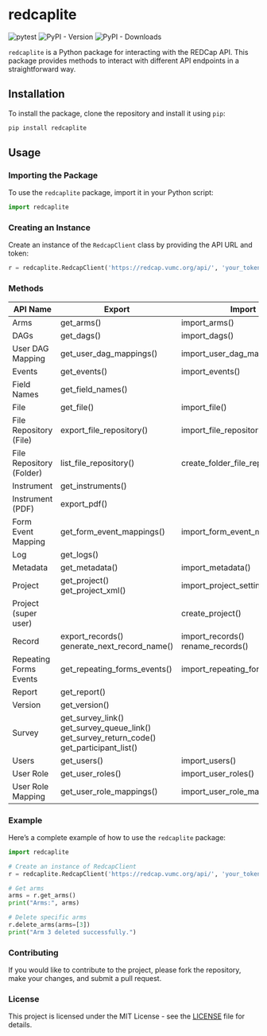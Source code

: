 # redcaplite

![pytest](https://github.com/jubilee2/RedcapLite/actions/workflows/python-app.yml/badge.svg?branch=main)
![PyPI - Version](https://img.shields.io/pypi/v/redcaplite)
![PyPI - Downloads](https://img.shields.io/pypi/dm/redcaplite)


`redcaplite` is a Python package for interacting with the REDCap API. This package provides methods to interact with different API endpoints in a straightforward way.

## Installation

To install the package, clone the repository and install it using `pip`:

```sh
pip install redcaplite
```

## Usage

### Importing the Package

To use the `redcaplite` package, import it in your Python script:

```python
import redcaplite
```

### Creating an Instance

Create an instance of the `RedcapClient` class by providing the API URL and token:

```python
r = redcaplite.RedcapClient('https://redcap.vumc.org/api/', 'your_token')
```

### Methods


| API Name | Export | Import | Delete |
|---|---|---|---|
| Arms | get_arms() | import_arms() | delete_arms() |
| DAGs | get_dags() | import_dags() | delete_dags() |
| User DAG Mapping | get_user_dag_mappings() | import_user_dag_mappings() |  |
| Events | get_events() | import_events() | delete_events() |
| Field Names | get_field_names() |  |  |
| File | get_file() | import_file() | delete_file() | 
| File Repository (File) | export_file_repository() | import_file_repository() | delete_file_repository() |
| File Repository (Folder)| list_file_repository() | create_folder_file_repository() |  | 
| Instrument | get_instruments() |  |  |
| Instrument (PDF)| export_pdf() |  |  |
| Form Event Mapping | get_form_event_mappings() | import_form_event_mappings() |  |
| Log | get_logs() |  |  |
| Metadata | get_metadata() | import_metadata() |  |
| Project | get_project()<br>get_project_xml() | import_project_settings() |  |
| Project (super user) |  | create_project() |  |
| Record | export_records()<br>generate_next_record_name() | import_records()<br>rename_records() | delete_records() |
| Repeating Forms Events | get_repeating_forms_events() | import_repeating_forms_events() |  |
| Report | get_report() |  |  |
| Version | get_version() |  |  |
| Survey | get_survey_link()<br>get_survey_queue_link()<br>get_survey_return_code()<br>get_participant_list() |  |  |
| Users | get_users() | import_users() | delete_users() |
| User Role | get_user_roles() | import_user_roles() | delete_user_roles() |
| User Role Mapping | get_user_role_mappings() | import_user_role_mappings() |  |


### Example

Here’s a complete example of how to use the `redcaplite` package:

```python
import redcaplite

# Create an instance of RedcapClient
r = redcaplite.RedcapClient('https://redcap.vumc.org/api/', 'your_token')

# Get arms
arms = r.get_arms()
print("Arms:", arms)

# Delete specific arms
r.delete_arms(arms=[3])
print("Arm 3 deleted successfully.")
```

### Contributing

If you would like to contribute to the project, please fork the repository, make your changes, and submit a pull request.

### License

This project is licensed under the MIT License - see the [LICENSE](LICENSE) file for details.
